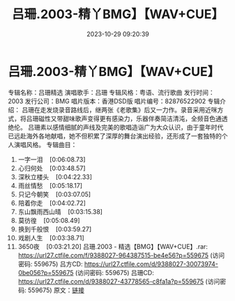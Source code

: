 ﻿---
title: 吕珊.2003-精丫BMG】【WAV+CUE】
date: 2023-10-29 09:20:39
categories: WAV车载音乐、镜像
tags: 华语中文
---
# 吕珊.2003-精丫BMG】【WAV+CUE】

专辑名称：吕珊精选
演唱歌手：吕珊
专辑风格：粤语、流行歌曲
发行时间：2003
发行公司：BMG
唱片版本：香港DSD版
唱片编号：82876522902
专辑介绍：
吕珊在走发烧录音路线后，继两张《老歌集》后又一力作。录音采用近咪方式，将吕珊磁性又带甜味歌声变得更有感染力，乐器伴奏简洁清沌，全频音色通透绝伦。
吕珊素以感情细腻的声线及完美的歌唱造诣广为大众认识，由于童年时代已远赴海外各地献唱，她不但积累了深厚的舞台演出经验，还形成了一套独特的个人演唱风格。
专辑曲目：
01. 一字一泪    [0:06:08.73]
02. 心归何处    [0:03:48.57]
03. 深秋立楼头    [0:04:22.33]
04. 雨丝情愁    [0:05:18.17]
05. 只记今朝笑    [0:03:07.05]
06. 陪着你走    [0:04:02.72]
07. 东山飘雨西山晴    [0:03:15.38]
08. 莫彷徨    [0:05:08.49]
09. 换到千般恨    [0:03:59.27]
10. 戏剧人生    [0:03:38.71]
11. 3650夜    [0:03:21.20]
吕珊.2003 - 精选【BMG】【WAV+CUE】.rar: https://url27.ctfile.com/f/9388027-964387515-be4e56?p=559675
(访问密码: 559675)
吕方CD: https://url27.ctfile.com/d/9388027-30073974-0be056?p=559675
(访问密码: 559675)
吕珊CD: https://url27.ctfile.com/d/9388027-43778565-c8fa1a?p=559675
(访问密码: 559675)
原文：[链接](https://blog.sina.com.cn/s/blog_1647c7e76010313o3.html)